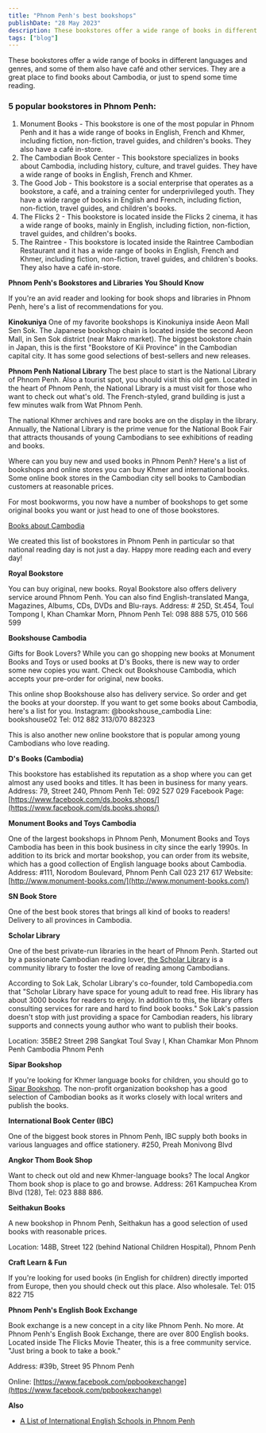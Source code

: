```yaml
---
title: "Phnom Penh's best bookshops"
publishDate: "28 May 2023"
description: These bookstores offer a wide range of books in different languages
tags: ["blog"]
---
```


These bookstores offer a wide range of books in different languages and genres, and some of them also have café and other services. They are a great place to find books about Cambodia, or just to spend some time reading.

### 5 popular bookstores in Phnom Penh:

1. Monument Books - This bookstore is one of the most popular in Phnom Penh and it has a wide range of books in English, French and Khmer, including fiction, non-fiction, travel guides, and children's books. They also have a café in-store.
2. The Cambodian Book Center - This bookstore specializes in books about Cambodia, including history, culture, and travel guides. They have a wide range of books in English, French and Khmer.
3. The Good Job - This bookstore is a social enterprise that operates as a bookstore, a café, and a training center for underprivileged youth. They have a wide range of books in English and French, including fiction, non-fiction, travel guides, and children's books.
4. The Flicks 2 - This bookstore is located inside the Flicks 2 cinema, it has a wide range of books, mainly in English, including fiction, non-fiction, travel guides, and children's books.
5. The Raintree - This bookstore is located inside the Raintree Cambodian Restaurant and it has a wide range of books in English, French and Khmer, including fiction, non-fiction, travel guides, and children's books. They also have a café in-store.

**Phnom Penh's Bookstores and Libraries You Should Know**

If you're an avid reader and looking for book shops and libraries in Phnom Penh, here's a list of recommendations for you.

**Kinokuniya** One of my favorite bookshops is Kinokuniya inside Aeon Mall Sen Sok. The Japanese bookshop chain is located inside the second Aeon Mall, in Sen Sok district (near Makro market). The biggest bookstore chain in Japan, this is the first "Bookstore of Kii Province" in the Cambodian capital city. It has some good selections of best-sellers and new releases.

**Phnom Penh National Library** The best place to start is the National Library of Phnom Penh. Also a tourist spot, you should visit this old gem. Located in the heart of Phnom Penh, the National Library is a must visit for those who want to check out what's old. The French-styled, grand building is just a few minutes walk from Wat Phnom Penh.

The national Khmer archives and rare books are on the display in the library. Annually, the National Library is the prime venue for the National Book Fair that attracts thousands of young Cambodians to see exhibitions of reading and books.

Where can you buy new and used books in Phnom Penh? Here's a list of bookshops and online stores you can buy Khmer and international books. Some online book stores in the Cambodian city sell books to Cambodian customers at reasonable prices.

For most bookworms, you now have a number of bookshops to get some original books you want or just head to one of those bookstores.

[Books about Cambodia](https://cambopedia.com/best-books-about-cambodia/)

We created this list of bookstores in Phnom Penh in particular so that national reading day is not just a day. Happy more reading each and every day!

**Royal Bookstore**

You can buy original, new books. Royal Bookstore also offers delivery service around Phnom Penh. You can also find English-translated Manga, Magazines, Albums, CDs, DVDs and Blu-rays. Address: # 25D, St.454, Toul Tompong I, Khan Chamkar Morn, Phnom Penh Tel: 098 888 575, 010 566 599

**Bookshouse Cambodia**

Gifts for Book Lovers? While you can go shopping new books at Monument Books and Toys or used books at D's Books, there is new way to order some new copies you want. Check out Bookshouse Cambodia, which accepts your pre-order for original, new books.

This online shop Bookshouse also has delivery service. So order and get the books at your doorstep. If you want to get some books about Cambodia, here's a list for you. Instagram: @bookshouse\_cambodia Line: bookshouse02 Tel: 012 882 313/070 882323

This is also another new online bookstore that is popular among young Cambodians who love reading.

**D's Books (Cambodia)**

This bookstore has established its reputation as a shop where you can get almost any used books and titles. It has been in business for many years. Address: 79, Street 240, Phnom Penh Tel: 092 527 029 Facebook Page: [https://www.facebook.com/ds.books.shops/](https://www.facebook.com/ds.books.shops/)

**Monument Books and Toys Cambodia**

One of the largest bookshops in Phnom Penh, Monument Books and Toys Cambodia has been in this book business in city since the early 1990s. In addition to its brick and mortar bookshop, you can order from its website, which has a good collection of English language books about Cambodia. Address: #111, Norodom Boulevard, Phnom Penh Call 023 217 617 Website: [http://www.monument-books.com/](http://www.monument-books.com/)

**SN Book Store**

One of the best book stores that brings all kind of books to readers! Delivery to all provinces in Cambodia.

**Scholar Library**

One of the best private-run libraries in the heart of Phnom Penh. Started out by a passionate Cambodian reading lover, [the Scholar Library](https://scholarkh.wordpress.com/) is a community library to foster the love of reading among Cambodians.

According to Sok Lak, Scholar Library's co-founder, told Cambopedia.com that "Scholar Library have space for young adult to read free. His library has about 3000 books for readers to enjoy. In addition to this, the library offers consulting services for rare and hard to find book books." Sok Lak's passion doesn't stop with just providing a space for Cambodian readers, his library supports and connects young author who want to publish their books.

Location: 35BE2 Street 298 Sangkat Toul Svay I, Khan Chamkar Mon Phnom Penh Cambodia Phnom Penh

**Sipar Bookshop**

If you're looking for Khmer language books for children, you should go to [Sipar Bookshop](http://www.sipar-books.com/). The non-profit organization bookshop has a good selection of Cambodian books as it works closely with local writers and publish the books.

**International Book Center (IBC)**

One of the biggest book stores in Phnom Penh, IBC supply both books in various languages and office stationery. #250, Preah Monivong Blvd

**Angkor Thom Book Shop**

Want to check out old and new Khmer-language books? The local Angkor Thom book shop is place to go and browse. Address: 261 Kampuchea Krom Blvd (128), Tel: 023 888 886.

**Seithakun Books**

A new bookshop in Phnom Penh, Seithakun has a good selection of used books with reasonable prices.

Location: 148B, Street 122 (behind National Children Hospital), Phnom Penh

**Craft Learn & Fun**

If you're looking for used books (in English for children) directly imported from Europe, then you should check out this place. Also wholesale. Tel: 015 822 715

**Phnom Penh's English Book Exchange**

Book exchange is a new concept in a city like Phnom Penh. No more. At Phnom Penh's English Book Exchange, there are over 800 English books. Located inside The Flicks Movie Theater, this is a free community service. "Just bring a book to take a book."

Address: #39b, Street 95 Phnom Penh

Online: [https://www.facebook.com/ppbookexchange](https://www.facebook.com/ppbookexchange)

**Also**

- [A List of International English Schools in Phnom Penh](https://cambopedia.com/english-schools-phnom-penh/)
